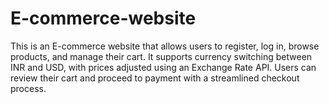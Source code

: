# E-commerce-website
This is an E-commerce website that allows users to register, log in, browse products, and manage their cart. It supports currency switching between INR and USD, with prices adjusted using an Exchange Rate API. Users can review their cart and proceed to payment with a streamlined checkout process.
